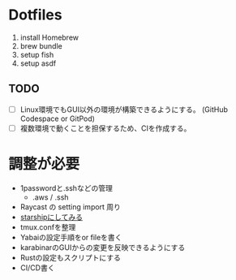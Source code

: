 # Dotfiles
1. install Homebrew
2. brew bundle
3. setup fish
4. setup asdf

## TODO
- [ ] Linux環境でもGUI以外の環境が構築できるようにする。 (GitHub Codespace or GitPod)
- [ ] 複数環境で動くことを担保するため、CIを作成する。

# 調整が必要
- 1passwordと.sshなどの管理
  - .aws / .ssh
-  Raycast の setting import 周り
- [starshipにしてみる](https://gist.github.com/ryo-ARAKI/48a11585299f9032fa4bda60c9bba593)
-  tmux.confを整理
- Yabaiの設定手順をor fileを書く
- karabinarのGUIからの変更を反映できるようにする
- Rustの設定もスクリプトにする
- CI/CD書く

